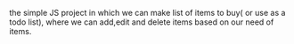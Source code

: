 the simple JS project in which we can make list of items to buy( or use as a todo list), where we can add,edit and delete items based on our need of items. 

